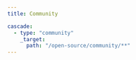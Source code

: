 ```yaml
---
title: Community

cascade:
  - type: "community"
    _target:
      path: "/open-source/community/**"
---
```


<!--add blocks of content here to add more sections to the open-source page -->
